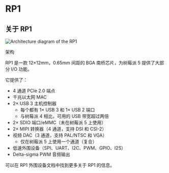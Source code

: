 # RP1

## 关于 RP1

![Architecture diagram of the RP1](https://www.raspberrypi.com/documentation/microcontrollers/images/rp1.jpg)

 架构

RP1 是一款 12×12mm，0.65mm 间距的 BGA 南桥芯片，为树莓派 5 提供了大部分 I/O 功能。

 它提供了：

* 4 通道 PCIe 2.0 端点
* 千兆以太网 MAC
* 2× USB 3 主机控制器
  * 每个都有 1× USB 3 和 1× USB 2 端口
  * 与树莓派 4 相比，可用的 USB 带宽超过两倍
* 2× SDIO 端口/eMMC（未在树莓派 5 上使用）
* 2× MIPI 转换器（4 通道，支持 DSI 和 CSI-2）
* 视频 DAC（3 通道，支持 PAL/NTSC 和 VGA）
  * 仅在树莓派 5 上使用一个通道（复合）
* 低速外围设备（SPI、UART、I2C、PWM、GPIO、I2S）
* Delta-sigma PWM 音频输出

可以在 RP1 外围设备文档中找到更多关于 RP1 的信息。
